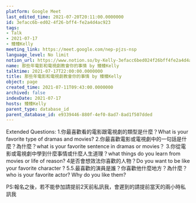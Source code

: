 ```yaml
---
platform: Google Meet
last_edited_time: 2021-07-20T20:11:00.0000000
id: 3efacc6b-ed02-4f26-bff4-fe2a4d4ac923
tags:
- Talk
- 2021-07-17
- 臻臻Kelly
meeting_link: https://meet.google.com/nep-pjzs-nsp
language_level: No limit
notion_url: https://www.notion.so/by-Kelly-3efacc6bed024f26bff4fe2a4d4ac923
name: 那些年電影和電視劇教會你的事情 by 臻臻Kelly
talktime: 2021-07-17T22:00:00.0000000
title: 那些年電影和電視劇教會你的事情 by 臻臻Kelly
object: page
created_time: 2021-07-11T09:43:00.0000000
archived: false
indexDate: 2021-07-17
hosts: 臻臻Kelly
parent_type: database_id
parent_database_id: e9339446-880f-4ef0-8ad7-8ad1f507dded
---
```


Extended Questions:
1.你最喜歡看的電影跟電視劇的類型是什麼？What is your favorite type of dramas and movies?
2.你最喜歡電影或電視劇中的一句話是什麼？為什麼？what is your favorite sentence in dramas or movies？
3.你從電影或電視劇中學到什麼事情或什麼人生道理？what things do you learn from movies or life of reason?
4是否會想效法你喜歡的人物？Do you want to be like your favorite character ?
5.5.最喜歡的演員是誰？你喜歡他什麼地方？為什麼？who is your favorite actor? Why do you like them?

PS:報名之後，若不能參加請提前2天前私訊我，會遲到的請提前當天的兩小時私訊我



